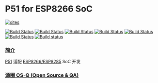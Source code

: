 ﻿# P51 for ESP8266 SoC

[![sites](http://182.61.61.133/link/resources/OSQ.png)](http://www.OS-Q.com)

[![Build Status](https://github.com/OS-Q/P51/workflows/CI/badge.svg)](https://github.com/OS-Q/P51/actions/workflows/CI.yml)
[![Build Status](https://github.com/OS-Q/P51/workflows/CD/badge.svg)](https://github.com/OS-Q/P51/actions/workflows/CD.yml)
[![Build Status](https://github.com/OS-Q/P51/workflows/nightly/badge.svg)](https://github.com/OS-Q/P51/actions/workflows/nightly.yml)
[![Build Status](https://circleci.com/gh/OS-Q/P51.svg?style=svg)](https://circleci.com/gh/OS-Q/P51)
[![Build Status](https://travis-ci.com/OS-Q/P51.svg?branch=master)](https://travis-ci.com/OS-Q/P51)
[![Build Status](https://cloud.drone.io/api/badges/OS-Q/P51/status.svg)](https://cloud.drone.io/OS-Q/P51)
[![Build status](https://ci.appveyor.com/api/projects/status/onjfmhvg7g6u5dqk?svg=true)](https://ci.appveyor.com/project/Qitas/p51)

### [简介](https://github.com/OS-Q/P51/wiki)

[P51](https://github.com/OS-Q/P51) 适配 [ESP8266/ESP8285](https://www.espressif.com/zh-hans/products/socs/esp8266) SoC 开发

### [源圈 OS-Q (Open Source & QA) ](http://www.OS-Q.com)
